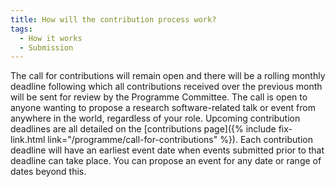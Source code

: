```yaml
---
title: How will the contribution process work?
tags:
  - How it works
  - Submission
---
```

The call for contributions will remain open and there will be a rolling monthly deadline following which all contributions received over the previous month will be sent for review by the Programme Committee. The call is open to anyone wanting to propose a research software-related talk or event from anywhere in the world, regardless of your role. Upcoming contribution deadlines are all detailed on the [contributions page]({% include fix-link.html link="/programme/call-for-contributions" %}). Each contribution deadline will have an earliest event date when events submitted prior to that deadline can take place. You can propose an event for any date or range of dates beyond this.
